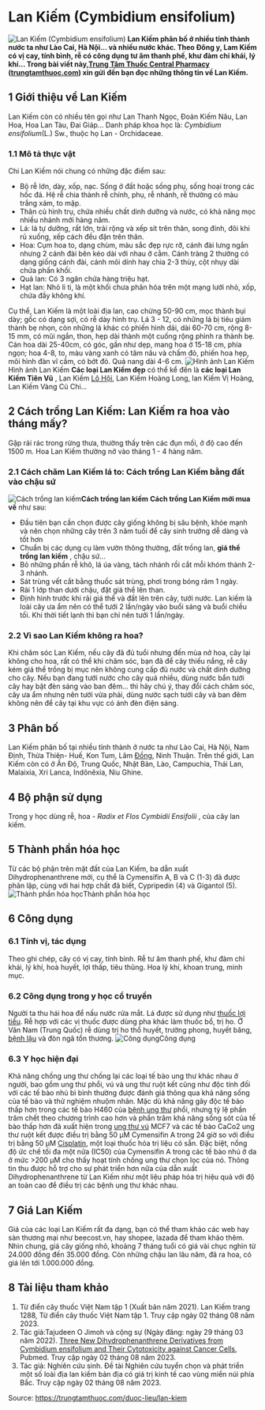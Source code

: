 # Lan Kiếm (Cymbidium ensifolium)

![Lan Kiếm \(Cymbidium ensifolium\)](https://trungtamthuoc.com/images/others/lan-kiem-1-7770.jpg)
**Lan Kiếm phân bố ở nhiều tỉnh thành nước ta như Lào Cai, Hà Nội... và nhiều nước khác. Theo Đông y, Lam Kiếm có vị cay, tính bình, rễ có công dụng tư âm thanh phế, khư đàm chỉ khái, lý khí... Trong bài viết này,[Trung Tâm Thuốc Central Pharmacy](https://trungtamthuoc.com/ "Trung Tâm Thuốc Central Pharmacy") ([trungtamthuoc.com](https://trungtamthuoc.com/ "trungtamthuoc.com")) xin gửi đến bạn đọc những thông tin về Lan Kiếm.**
##  1 Giới thiệu về Lan Kiếm
Lan Kiếm còn có nhiều tên gọi như Lan Thanh Ngọc, Đoản Kiếm Nâu, Lan Hoa, Hoa Lan Tàu, Đai Giáp...
Danh pháp khoa học là:  _Cymbidium ensifolium_(L.) Sw., thuộc họ Lan - Orchidaceae. 
### 1.1 Mô tả thực vật
Chi Lan Kiếm nói chung có những đặc điểm sau:
  * Bộ rễ lớn, dày, xốp, nạc. Sống ở đất hoặc sống phụ, sống hoại trong các hốc đá. Hệ rễ chia thành rễ chính, phụ, rễ nhánh, rễ thường có màu trắng xám, to mập.
  * Thân củ hình trụ, chứa nhiều chất dinh dưỡng và nước, có khả năng mọc nhiều nhánh mới hàng năm.
  * Lá: lá tự dưỡng, rất lớn, trải rộng và xếp sít trên thân, song đính, đôi khi rủ xuống, xếp cách đều đặn trên thân.
  * Hoa: Cụm hoa to, dạng chùm, màu sắc đẹp rực rỡ, cánh đài lưng ngắn nhưng 2 cánh đài bên kéo dài với nhau ở cằm. Cánh tràng 2 thường có dạng giống cánh đài, cánh môi dính hay chia 2-3 thùy, cột nhụy dài chứa phấn khối.
  * Quả lan: Có 3 ngăn chứa hàng triệu hạt.
  * Hạt lan: Nhỏ li ti, là một khối chưa phân hóa trên một mạng lưới nhỏ, xốp, chứa đầy không khí.


Cụ thể, Lan Kiếm là một loài địa lan, cao chừng 50-90 cm, mọc thành bụi dày; gốc có dạng sợi, có rễ dày hình trụ. Lá 3 - 12, có những lá bị tiêu giảm thành bẹ nhọn, còn những lá khác có phiến hình dải, dài 60-70 cm, rộng 8-15 mm, có mũi ngắn, thon, hẹp dài thành một cuống rộng phình ra thành bẹ. Cán hoa dài 25-40cm, có góc, gần như dẹp, mang hoa ở 15-18 cm, phía ngọn; hoa 4-8, to, màu vàng xanh có tâm nâu và chấm đỏ, phiến hoa hẹp, môi hình đàn vĩ cầm, có bớt đỏ. Quả nang dài 4-6 cm. 
![Hình ảnh Lan Kiếm](https://trungtamthuoc.com/images/item/lan-kiem-2.jpg)Hình ảnh Lan Kiếm
**Các loại Lan Kiếm đẹp** có thể kể đến là **các loại Lan Kiếm Tiên Vũ** , Lan Kiếm [Lô Hội](https://trungtamthuoc.com/hoat-chat/lo-hoi "Lô Hội"), Lan Kiếm Hoàng Long, lan Kiếm Vị Hoàng, Lan Kiếm Vàng Củ Chi...
##  2 Cách trồng Lan Kiếm: Lan Kiếm ra hoa vào tháng mấy?
Gặp rải rác trong rừng thưa, thường thấy trên các đụn mối, ở độ cao đến 1500 m. 
Hoa Lan Kiếm thường nở vào tháng 1 - 4 hàng năm.
### 2.1 Cách chăm Lan Kiếm lá to: Cách trồng Lan Kiếm bằng đất vào chậu sứ
![Cách trồng lan kiếm](https://trungtamthuoc.com/images/item/lan-kiem-3.jpg)**Cách trồng lan kiếm**
**Cách trồng Lan Kiếm mới mua về** như sau: 
  * Đầu tiên bạn cần chọn được cây giống không bị sâu bệnh, khỏe mạnh và nên chọn những cây trên 3 năm tuổi để cây sinh trưởng dễ dàng và tốt hơn
  * Chuẩn bị các dụng cụ làm vườn thông thường, đất trồng lan, **giá thể trồng lan kiếm** , chậu sứ...
  * Bỏ những phần rễ khô, lá úa vàng, tách nhánh rồi cắt mỗi khóm thành 2-3 nhánh.
  * Sát trùng vết cắt bằng thuốc sát trùng, phơi trong bóng râm 1 ngày.
  * Rải 1 lớp than dưới chậu, đặt giá thể lên than.
  * Định hình trước khi rải giá thể và đất lên trên cây, tưới nước. Lan kiếm là loài cây ưa ẩm nên có thể tưới 2 lần/ngày vào buổi sáng và buổi chiều tối. Khi thời tiết lạnh thì bạn chỉ nên tưới 1 lần/ngày.


### 2.2 Vì sao Lan Kiếm không ra hoa?
Khi chăm sóc Lan Kiếm, nếu cây đã đủ tuổi nhưng đến mùa nở hoa, cây lại không cho hoa, rất có thể khi chăm sóc, bạn đã để cây thiếu nắng, rễ cây kém giá thể trồng bị mục nên không cung cấp đủ nước và chất dinh dưỡng cho cây.
Nếu bạn đang tưới nước cho cây quá nhiều, dùng nước bẩn tưới cây hay bật đèn sáng vào ban đêm... thì hãy chú ý, thay đổi cách chăm sóc, cây ưa ẩm nhưng nên tưới vừa phải, dùng nước sạch tưới cây và ban đêm không nên để cây tại khu vực có ánh đèn điện sáng.
##  3 Phân bố
Lan Kiếm phân bố tại nhiều tỉnh thành ở nước ta như Lào Cai, Hà Nội, Nam Định, Thừa Thiên- Huế, Kon Tum, Lâm [Đồng](https://trungtamthuoc.com/hoat-chat/dong "Đồng"), Ninh Thuận. 
Trên thế giới, Lan Kiếm còn có ở Ấn Độ, Trung Quốc, Nhật Bản, Lào, Campuchia, Thái Lan, Malaixia, Xri Lanca, Indônêxia, Niu Ghine. 
##  4 Bộ phận sử dụng
Trong y học dùng rễ, hoa - _Radix et Flos Cymbidii Ensifolii_ , của cây lan kiếm.
##  5 Thành phần hóa học
Từ các bộ phận trên mặt đất của Lan Kiếm, ba dẫn xuất Dihydrophenanthrene mới, cụ thể là Cymensifin A, B và C (1-3) đã được phân lập, cùng với hai hợp chất đã biết, Cypripedin (4) và Gigantol (5).
![Thành phần hóa học](https://trungtamthuoc.com/images/item/lan-kiem-5.jpg)Thành phần hóa học
##  6 Công dụng
### 6.1 Tính vị, tác dụng
Theo ghi chép, cây có vị cay, tính bình. Rễ tư âm thanh phế, khư đàm chỉ khái, lý khí, hoà huyết, lợi thấp, tiêu thũng. Hoa lý khí, khoan trung, minh mục. 
### 6.2 Công dụng trong y học cổ truyền
Người ta thu hái hoa để nấu nước rửa mắt. Lá được sử dụng như [thuốc lợi tiểu](https://trungtamthuoc.com/bai-viet/duoc-ly-thuoc-loi-tieu-dai-cuong-va-cac-thuoc-cu-the "thuốc lợi tiểu"). Rễ hợp với các vị thuốc được dùng pha khác làm thuốc bổ, trị ho.
Ở Vân Nam (Trung Quốc) rễ dùng trị ho thổ huyết, trường phong, huyết băng, [bệnh lậu](https://trungtamthuoc.com/bai-viet/benh-lau "bệnh lậu") và đòn ngã tổn thương. 
![Công dụng](https://trungtamthuoc.com/images/item/lan-kiem-4.jpg)Công dụng
### 6.3 Y học hiện đại
Khả năng chống ung thư chống lại các loại tế bào ung thư khác nhau ở người, bao gồm ung thư phổi, vú và ung thư ruột kết cũng như độc tính đối với các tế bào nhú bì bình thường được đánh giá thông qua khả năng sống của tế bào và thử nghiệm nhuộm nhân.
Mặc dù khả năng gây độc tế bào thấp hơn trong các tế bào H460 của [bệnh ung thư](https://trungtamthuoc.com/bai-viet/dai-cuong-ung-thu "bệnh ung thư") phổi, nhưng tỷ lệ phần trăm chết theo chương trình cao hơn và phần trăm khả năng sống sót của tế bào thấp hơn đã xuất hiện trong [ung thư vú](https://trungtamthuoc.com/bai-viet/ung-thu-vu "ung thư vú") MCF7 và các tế bào CaCo2 ung thư ruột kết được điều trị bằng 50 µM Cymensifin A trong 24 giờ so với điều trị bằng 50 µM [Cisplatin](https://trungtamthuoc.com/hoat-chat/cisplatin "Cisplatin"), một loại thuốc hóa trị liệu có sẵn.
Đặc biệt, nồng độ ức chế tối đa một nửa (IC50) của Cymensifin A trong các tế bào nhú ở da ở mức >200 µM cho thấy hoạt tính chống ung thư chọn lọc của nó.
Thông tin thu được hỗ trợ cho sự phát triển hơn nữa của dẫn xuất Dihydrophenanthrene từ Lan Kiếm như một liệu pháp hóa trị hiệu quả với độ an toàn cao để điều trị các bệnh ung thư khác nhau.
##  7 Giá Lan Kiếm
Giá của các loại Lan Kiếm rất đa dạng, bạn có thể tham khảo các web hay sàn thương mại như beecost.vn, hay shopee, lazada để tham khảo thêm.
Nhìn chung, giá cây giống nhỏ, khoảng 7 tháng tuổi có giá vài chục nghìn từ 24.000 đồng đến 35.000 đồng. Còn những chậu lan lâu năm, đã ra hoa, có giá lên tới 1.000.000 đồng.
##  8 Tài liệu tham khảo
  1. Từ điển cây thuốc Việt Nam tập 1 (Xuất bản năm 2021). Lan Kiếm trang 1288, Từ điển cây thuốc Việt Nam tập 1. Truy cập ngày 02 tháng 08 năm 2023.
  2. Tác giả:Tajudeen O Jimoh và cộng sự (Ngày đăng: ngày 29 tháng 03 năm 2022). [Three New Dihydrophenanthrene Derivatives from Cymbidium ensifolium and Their Cytotoxicity against Cancer Cells](https://pubmed.ncbi.nlm.nih.gov/35408617/), Pubmed. Truy cập ngày 02 tháng 08 năm 2023.
  3. Tác giả: Nghiên cứu sinh. Đề tài Nghiên cứu tuyển chọn và phát triển một số loài địa lan kiếm bản địa có giá trị kinh tế cao vùng miền núi phía Bắc. Truy cập ngày 02 tháng 08 năm 2023.




Source: https://trungtamthuoc.com/duoc-lieu/lan-kiem